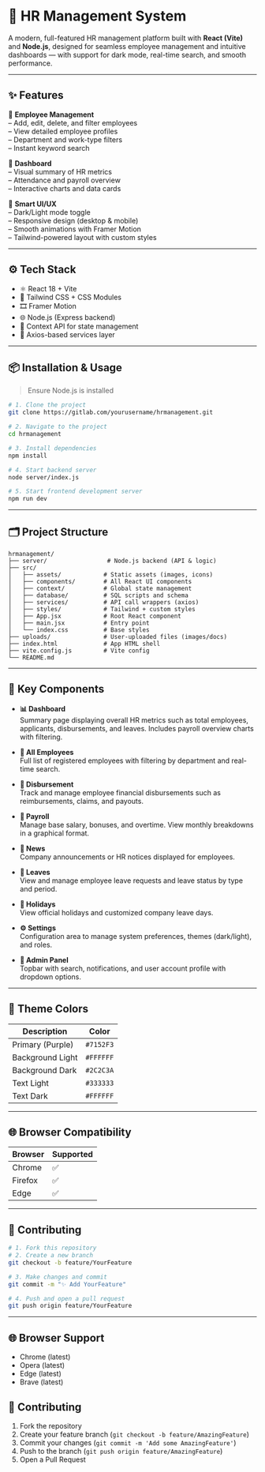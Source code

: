 # 💼 HR Management System

A modern, full-featured HR management platform built with **React (Vite)** and **Node.js**, designed for seamless employee management and intuitive dashboards — with support for dark mode, real-time search, and smooth performance.

---

## ✨ Features

🔹 **Employee Management**  
– Add, edit, delete, and filter employees  
– View detailed employee profiles  
– Department and work-type filters  
– Instant keyword search  

🔹 **Dashboard**  
– Visual summary of HR metrics  
– Attendance and payroll overview  
– Interactive charts and data cards  

🔹 **Smart UI/UX**  
– Dark/Light mode toggle  
– Responsive design (desktop & mobile)  
– Smooth animations with Framer Motion  
– Tailwind-powered layout with custom styles  

---

## ⚙️ Tech Stack

- ⚛️ React 18 + Vite  
- 🎨 Tailwind CSS + CSS Modules  
- 🎞️ Framer Motion  
- 🌐 Node.js (Express backend)  
- 🧠 Context API for state management  
- 🔁 Axios-based services layer  

---

## 📦 Installation & Usage

> Ensure Node.js is installed

```bash
# 1. Clone the project
git clone https://gitlab.com/yourusername/hrmanagement.git

# 2. Navigate to the project
cd hrmanagement

# 3. Install dependencies
npm install

# 4. Start backend server
node server/index.js

# 5. Start frontend development server
npm run dev
```

---

## 🗂️ Project Structure

```
hrmanagement/
├── server/                 # Node.js backend (API & logic)
├── src/
│   ├── assets/            # Static assets (images, icons)
│   ├── components/        # All React UI components
│   ├── context/           # Global state management
│   ├── database/          # SQL scripts and schema
│   ├── services/          # API call wrappers (axios)
│   ├── styles/            # Tailwind + custom styles
│   ├── App.jsx            # Root React component
│   ├── main.jsx           # Entry point
│   └── index.css          # Base styles
├── uploads/               # User-uploaded files (images/docs)
├── index.html             # App HTML shell
├── vite.config.js         # Vite config
└── README.md
```

---

## 📌 Key Components

- **📊 Dashboard**  
  Summary page displaying overall HR metrics such as total employees, applicants, disbursements, and leaves. Includes payroll overview charts with filtering.

- **👥 All Employees**  
  Full list of registered employees with filtering by department and real-time search.

- **💸 Disbursement**  
  Track and manage employee financial disbursements such as reimbursements, claims, and payouts.

- **📁 Payroll**  
  Manage base salary, bonuses, and overtime. View monthly breakdowns in a graphical format.

- **📰 News**  
  Company announcements or HR notices displayed for employees.

- **🌿 Leaves**  
  View and manage employee leave requests and leave status by type and period.

- **📅 Holidays**  
  View official holidays and customized company leave days.

- **⚙️ Settings**  
  Configuration area to manage system preferences, themes (dark/light), and roles.

- **👤 Admin Panel**  
  Topbar with search, notifications, and user account profile with dropdown options.

---

## 🎨 Theme Colors

| Description        | Color        |
|--------------------|--------------|
| Primary (Purple)   | `#7152F3`    |
| Background Light   | `#FFFFFF`    |
| Background Dark    | `#2C2C3A`    |
| Text Light         | `#333333`    |
| Text Dark          | `#FFFFFF`    |

---

## 🌐 Browser Compatibility

| Browser      | Supported |
|--------------|-----------|
| Chrome       | ✅         |
| Firefox      | ✅         |
| Edge         | ✅         |

---

## 🤝 Contributing

```bash
# 1. Fork this repository
# 2. Create a new branch
git checkout -b feature/YourFeature

# 3. Make changes and commit
git commit -m "✨ Add YourFeature"

# 4. Push and open a pull request
git push origin feature/YourFeature
```

---

## 🌐 Browser Support

- Chrome (latest)
- Opera (latest)
- Edge (latest)
- Brave (latest)

## 🤝 Contributing

1. Fork the repository
2. Create your feature branch (`git checkout -b feature/AmazingFeature`)
3. Commit your changes (`git commit -m 'Add some AmazingFeature'`)
4. Push to the branch (`git push origin feature/AmazingFeature`)
5. Open a Pull Request

